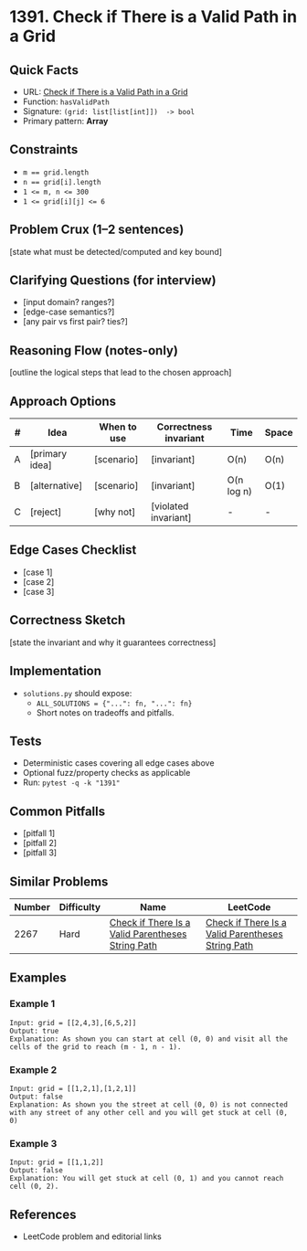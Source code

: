 # 1391. Check if There is a Valid Path in a Grid

## Quick Facts

- URL:
  [Check if There is a Valid Path in a Grid](https://leetcode.com/problems/check-if-there-is-a-valid-path-in-a-grid/)
- Function: `hasValidPath`
- Signature: `(grid: list[list[int]])  -> bool`
- Primary pattern: **Array**

## Constraints

- `m == grid.length`
- `n == grid[i].length`
- `1 <= m, n <= 300`
- `1 <= grid[i][j] <= 6`

## Problem Crux (1–2 sentences)

[state what must be detected/computed and key bound]

## Clarifying Questions (for interview)

- [input domain? ranges?]
- [edge-case semantics?]
- [any pair vs first pair? ties?]

## Reasoning Flow (notes-only)

[outline the logical steps that lead to the chosen approach]

## Approach Options

| #   | Idea           | When to use | Correctness invariant | Time       | Space |
| --- | -------------- | ----------- | --------------------- | ---------- | ----- |
| A   | [primary idea] | [scenario]  | [invariant]           | O(n)       | O(n)  |
| B   | [alternative]  | [scenario]  | [invariant]           | O(n log n) | O(1)  |
| C   | [reject]       | [why not]   | [violated invariant]  | -          | -     |

## Edge Cases Checklist

- [case 1]
- [case 2]
- [case 3]

## Correctness Sketch

[state the invariant and why it guarantees correctness]

## Implementation

- `solutions.py` should expose:
    - `ALL_SOLUTIONS = {"...": fn, "...": fn}`
    - Short notes on tradeoffs and pitfalls.

## Tests

- Deterministic cases covering all edge cases above
- Optional fuzz/property checks as applicable
- Run: `pytest -q -k "1391"`

## Common Pitfalls

- [pitfall 1]
- [pitfall 2]
- [pitfall 3]

## Similar Problems

| Number | Difficulty | Name                                                                                                                     | LeetCode                                                                                                                              |
| ------ | ---------- | ------------------------------------------------------------------------------------------------------------------------ | ------------------------------------------------------------------------------------------------------------------------------------- |
| 2267   | Hard       | [Check if There Is a Valid Parentheses String Path](../2267-check-if-there-is-a-valid-parentheses-string-path/readme.md) | [Check if There Is a Valid Parentheses String Path](https://leetcode.com/problems/check-if-there-is-a-valid-parentheses-string-path/) |

## Examples

### Example 1

```text
Input: grid = [[2,4,3],[6,5,2]]
Output: true
Explanation: As shown you can start at cell (0, 0) and visit all the cells of the grid to reach (m - 1, n - 1).
```

### Example 2

```text
Input: grid = [[1,2,1],[1,2,1]]
Output: false
Explanation: As shown you the street at cell (0, 0) is not connected with any street of any other cell and you will get stuck at cell (0, 0)
```

### Example 3

```text
Input: grid = [[1,1,2]]
Output: false
Explanation: You will get stuck at cell (0, 1) and you cannot reach cell (0, 2).
```

## References

- LeetCode problem and editorial links

